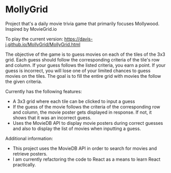 # MollyGrid
Project that's a daily movie trivia game that primarily focuses Mollywood. Inspired by MovieGrid.io

To play the current version: https://davis-j.github.io/MollyGrid/MollyGrid.html

The objective of the game is to guess movies on each of the tiles of the 3x3 grid. Each guess should follow the corresponding criteria of the tile's row and column.
If your guess follows the listed criteria, you earn a point.
If your guess is incorrect, you will lose one of your limited chances to guess movies on the tiles.
The goal is to fill the entire grid with movies the follow the given criteria.

Currently has the following features:
- A 3x3 grid where each tile can be clicked to input a guess
- If the guess of the movie follows the criteria of the corresponding row and column, the movie poster gets displayed in response. If not, it shows that it was an incorrect guess. 
- Uses the MovieDB API to display movie posters during correct guesses and also to display the list of movies when inputting a guess.

Additional information:
- This project uses the MovieDB API in order to search for movies and retrieve posters.
- I am currently refactoring the code to React as a means to learn React practically.
